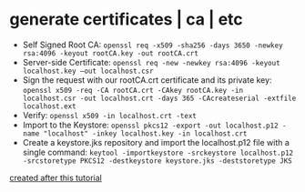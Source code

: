# generate certificates | ca | etc

- Self Signed Root CA: `openssl req -x509 -sha256 -days 3650 -newkey rsa:4096 -keyout rootCA.key -out rootCA.crt`
- Server-side Certificate: `openssl req -new -newkey rsa:4096 -keyout localhost.key –out localhost.csr`
- Sign the request with our rootCA.crt certificate and its private key: `openssl x509 -req -CA rootCA.crt -CAkey rootCA.key -in localhost.csr -out localhost.crt -days 365 -CAcreateserial -extfile localhost.ext`
- Verify: `openssl x509 -in localhost.crt -text`
- Import to the Keystore: `openssl pkcs12 -export -out localhost.p12 -name "localhost" -inkey localhost.key -in localhost.crt`
- Create a keystore.jks repository and import the localhost.p12 file with a single command: `keytool -importkeystore -srckeystore localhost.p12 -srcstoretype PKCS12 -destkeystore keystore.jks -deststoretype JKS`

[created after this tutorial](https://www.baeldung.com/x-509-authentication-in-spring-security)
